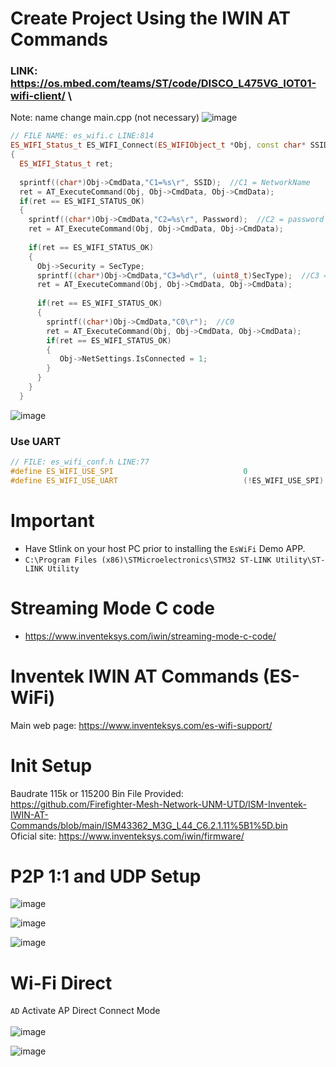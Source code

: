 # Create Project Using the IWIN AT Commands
### LINK: https://os.mbed.com/teams/ST/code/DISCO_L475VG_IOT01-wifi-client/ \
Note: name change main.cpp (not necessary)
![image](https://user-images.githubusercontent.com/54381052/158496865-9c20b71d-1e04-4fcc-af04-8ee8ebcbbf47.png)


``` cpp
// FILE NAME: es_wifi.c LINE:814
ES_WIFI_Status_t ES_WIFI_Connect(ES_WIFIObject_t *Obj, const char* SSID, const char* Password, ES_WIFI_SecurityType_t SecType)
{
  ES_WIFI_Status_t ret;
 
  sprintf((char*)Obj->CmdData,"C1=%s\r", SSID);  //C1 = NetworkName 
  ret = AT_ExecuteCommand(Obj, Obj->CmdData, Obj->CmdData);
  if(ret == ES_WIFI_STATUS_OK)
  {
    sprintf((char*)Obj->CmdData,"C2=%s\r", Password);  //C2 = password 
    ret = AT_ExecuteCommand(Obj, Obj->CmdData, Obj->CmdData);
   
    if(ret == ES_WIFI_STATUS_OK)
    {
      Obj->Security = SecType;
      sprintf((char*)Obj->CmdData,"C3=%d\r", (uint8_t)SecType);  //C3 = WPA2 
      ret = AT_ExecuteCommand(Obj, Obj->CmdData, Obj->CmdData);
     
      if(ret == ES_WIFI_STATUS_OK)
      {
        sprintf((char*)Obj->CmdData,"C0\r");  //C0
        ret = AT_ExecuteCommand(Obj, Obj->CmdData, Obj->CmdData);  
        if(ret == ES_WIFI_STATUS_OK)
        {
           Obj->NetSettings.IsConnected = 1;
        }
      }    
    }
  }
```

![image](https://user-images.githubusercontent.com/54381052/156871303-afe0b29e-465b-4939-aaaa-0a792e59bb2e.png)

### Use UART
``` cpp
// FILE: es_wifi_conf.h LINE:77
#define ES_WIFI_USE_SPI                             0    
#define ES_WIFI_USE_UART                            (!ES_WIFI_USE_SPI)
```

# Important 
  * Have Stlink on your host PC prior to installing the ```EsWiFi``` Demo APP.
  * ``` C:\Program Files (x86)\STMicroelectronics\STM32 ST-LINK Utility\ST-LINK Utility ```
# Streaming Mode C code
  * https://www.inventeksys.com/iwin/streaming-mode-c-code/

# Inventek IWIN AT Commands (ES-WiFi)
  Main web page: https://www.inventeksys.com/es-wifi-support/
# Init Setup
  Baudrate 115k or 115200
  Bin File Provided:\
  https://github.com/Firefighter-Mesh-Network-UNM-UTD/ISM-Inventek-IWIN-AT-Commands/blob/main/ISM43362_M3G_L44_C6.2.1.11%5B1%5D.bin \
  Oficial site:
  https://www.inventeksys.com/iwin/firmware/ 
# P2P 1:1 and UDP Setup
![image](https://user-images.githubusercontent.com/54381052/156871284-4c14297c-50bb-405c-962b-b112a0f049a1.png)

![image](https://user-images.githubusercontent.com/54381052/156871303-afe0b29e-465b-4939-aaaa-0a792e59bb2e.png)
 
 ![image](https://user-images.githubusercontent.com/54381052/156871314-90d290df-3db1-4e9d-96b1-5b338436ab9c.png)

# Wi-Fi Direct 
``` AD ``` Activate AP Direct Connect Mode \
\
![image](https://user-images.githubusercontent.com/54381052/156871434-45f130dc-d9a8-4265-9e84-25f8a91cae57.png)

![image](https://user-images.githubusercontent.com/54381052/156871332-fe1791e2-bfaa-48bc-b4e0-378d04372c1e.png)
